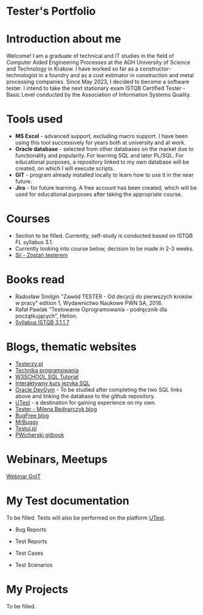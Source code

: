# Tester's Portfolio

# Introduction about me
Welcome!
I am a graduate of technical and IT studies in the field of Computer Aided Engineering Processes at the AGH University of Science and Technology in Krakow. I have worked so far as a constructor-technologist in a foundry and as a cost estimator in construction and metal processing companies. Since May 2023, I decided to become a software tester. I intend to take the next stationary exam ISTQB Certified Tester - Basic Level conducted by the Association of Information Systems Quality.
# Tools used
* **MS Excel** - advanced support, excluding macro support. I have been using this tool successively for years both at university and at work.
* **Oracle database** - selected from other databases on the market due to functionality and popularity. For learning SQL and later PL/SQL. For educational purposes, a repository linked to my own database will be created, on which I will execute scripts.
* **GIT** - program already installed locally to learn how to use it in the near future.
* **Jira** - for future learning. A free account has been created, which will be used for educational purposes after taking the appropriate course.
# Courses
* Section to be filled. Currently, self-study is conducted based on ISTQB FL syllabus 3.1.
* Currently looking into course below, decision to be made in 2-3 weeks.
* [Sii - Zostań testerem](https://sii.pl/szkolenia/oferta/zostan-testerem/)
# Books read
* Radosław Smilgin "Zawód TESTER - Od decycji do pierwszych kroków w pracy" edition 1, Wydawnictwo Naukowe PWN SA, 2016.
* Rafał Pawlak "Testowanie Oprogramowania - podręcznik dla początkujących", Helion.
* [Syllabus ISTQB 3.1.1.7](https://sjsi.org/download/6351/?tmstv=1686117277)
# Blogs, thematic websites
* [Testerzy.pl](https://testerzy.pl/)
* [Technika programowania](https://www.youtube.com/@TechnikaProgramowania)
* [W3SCHOOL SQL Tutorial](https://www.w3schools.com/sql/)
* [Interaktywny kurs języka SQL](https://brasil.cel.agh.edu.pl/~11smdrobniak/intro.html)
* [Oracle DevGym](https://devgym.oracle.com/pls/apex/f?p=10001:20011::::20011::) - To be studied after completing the two SQL links above and linking the database to the github repository.
* [UTest](https://utest.com/about-us) - a destination for gaining experience on my own.
* [Tester - Milena Bednarczyk blog](https://tester.milenabednarczyk.pl/)
* [BugFree blog](https://bugfreeblog.com/)
* [MrBuggy](http://mrbuggy.pl/)
* [Testuj.pl](https://www.youtube.com/@testujplcommunity/featured)
* [PWicherski gitbook](https://pwicherski.gitbook.io/testowanie-oprogramowania/)
# Webinars, Meetups
[Webinar GoIT](https://w.goit.global/pl/?utm_source=google&utm_medium=cpc&utm_campaign=20210975415&utm_term=149250736786|660259163913||goit%20webinar&gad=1&gclid=Cj0KCQjwj_ajBhCqARIsAA37s0xGVdJP7670mJRVtXR3Q-5OrDd926rzp8Yd_ep_N5NUwmJ_gsUn98kaAiqmEALw_wcB)
# My Test documentation
To be filled. Tests will also be performed on the platform [UTest](https://utest.com/about-us).

* Bug Reports

* Test Reports

* Test Cases

* Test Scenarios

# My Projects
To be filled.
